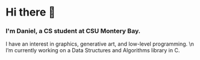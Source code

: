 # Hi there 👋

### I'm Daniel, a CS student at CSU Montery Bay.
I have an interest in graphics, generative art, and low-level programming. \n
I’m currently working on a Data Structures and Algorithms library in C. 

